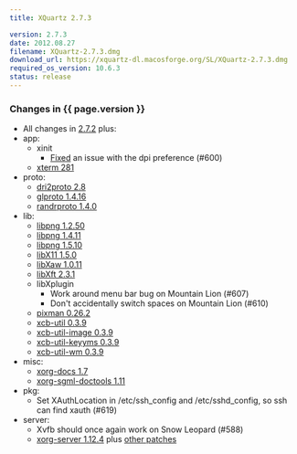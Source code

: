 ```yaml
---
title: XQuartz 2.7.3

version: 2.7.3
date: 2012.08.27
filename: XQuartz-2.7.3.dmg
download_url: https://xquartz-dl.macosforge.org/SL/XQuartz-2.7.3.dmg
required_os_version: 10.6.3
status: release
---
```


### Changes in {{ page.version }} ###
  * All changes in [2.7.2](XQuartz-2.7.2.html) plus:
  * app:
    * xinit
      * [Fixed](http://cgit.freedesktop.org/xorg/app/xinit/commit/?id=bfed997da5f083e3ddfbda440e114d1261d18b14) an issue with the dpi preference (#600)
    * [xterm 281](http://lists.freedesktop.org/archives/xorg/2012-June/054755.html)
  * proto:
    * [dri2proto 2.8](http://lists.freedesktop.org/archives/xorg-announce/2012-July/002001.html)
    * [glproto 1.4.16](http://lists.freedesktop.org/archives/xorg-announce/2012-July/002003.html)
    * [randrproto 1.4.0](http://lists.freedesktop.org/archives/xorg-announce/2012-July/002002.html)
  * lib:
    * [libpng 1.2.50](http://sourceforge.net/mailarchive/message.php?msg_id=29524074)
    * [libpng 1.4.11](http://sourceforge.net/mailarchive/message.php?msg_id=29524074)
    * [libpng 1.5.10](http://sourceforge.net/mailarchive/message.php?msg_id=29524074)
    * [libX11 1.5.0](http://lists.freedesktop.org/archives/xorg-announce/2012-June/001970.html)
    * [libXaw 1.0.11](http://lists.freedesktop.org/archives/xorg-announce/2012-June/001969.html)
    * [libXft 2.3.1](http://lists.freedesktop.org/archives/xorg-announce/2012-June/001971.html)
    * libXplugin
      * Work around menu bar bug on Mountain Lion (#607)
      * Don't accidentally switch spaces on Mountain Lion (#610)
    * [pixman 0.26.2](http://lists.freedesktop.org/archives/xorg-announce/2012-June/001987.html)
    * [xcb-util 0.3.9](http://lists.freedesktop.org/archives/xorg-announce/2012-May/001966.html)
    * [xcb-util-image 0.3.9](http://lists.freedesktop.org/archives/xorg-announce/2012-May/001965.html)
    * [xcb-util-keyyms 0.3.9](http://lists.freedesktop.org/archives/xorg-announce/2012-May/001967.html)
    * [xcb-util-wm 0.3.9](http://lists.freedesktop.org/archives/xorg-announce/2012-May/001968.html)
  * misc:
    * [xorg-docs 1.7](http://lists.freedesktop.org/archives/xorg-announce/2012-June/001975.html)
    * [xorg-sgml-doctools 1.11](http://lists.freedesktop.org/archives/xorg-announce/2012-June/001976.html)
  * pkg:
    * Set XAuthLocation in /etc/ssh_config and /etc/sshd_config, so ssh can find xauth (#619)
  * server:
    * Xvfb should once again work on Snow Leopard (#588)
    * [xorg-server 1.12.4](http://lists.freedesktop.org/archives/xorg-announce/2012-August/002062.html) plus [other patches](https://github.com/XQuartz/xorg-server/commits/XQuartz-2.7.3)
